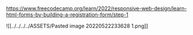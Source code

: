 https://www.freecodecamp.org/learn/2022/responsive-web-design/learn-html-forms-by-building-a-registration-form/step-1

![[../../../../ASSETS/Pasted image 20220522233628 1.png]]